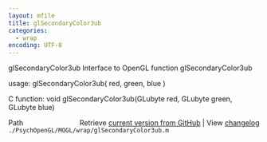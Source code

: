 ```yaml
---
layout: mfile
title: glSecondaryColor3ub
categories:
  - wrap
encoding: UTF-8
---
```


glSecondaryColor3ub  Interface to OpenGL function glSecondaryColor3ub

usage:  glSecondaryColor3ub( red, green, blue )

C function:  void glSecondaryColor3ub(GLubyte red, GLubyte green, GLubyte blue)


<div class="code_header" style="text-align:right;">
  <span style="float:left;">Path&nbsp;&nbsp;</span> <span class="counter">Retrieve <a href=
  "https://raw.github.com/Psychtoolbox-3/Psychtoolbox-3/beta/./PsychOpenGL/MOGL/wrap/glSecondaryColor3ub.m">current version from GitHub</a> | View <a href=
  "https://github.com/Psychtoolbox-3/Psychtoolbox-3/commits/beta/./PsychOpenGL/MOGL/wrap/glSecondaryColor3ub.m">changelog</a></span>
</div>
<div class="code">
  <code>./PsychOpenGL/MOGL/wrap/glSecondaryColor3ub.m</code>
</div>
